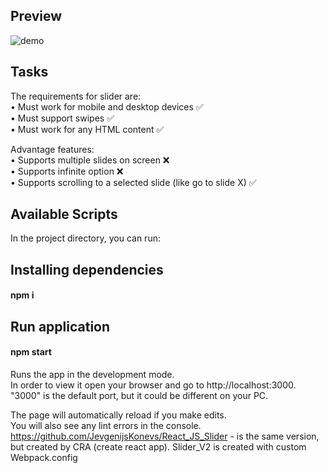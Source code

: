 ## Preview

![demo](https://user-images.githubusercontent.com/55871427/91552115-eef72680-e933-11ea-82d4-a41b76712013.JPG)

## Tasks

The requirements for slider are:<br />
• Must work for mobile and desktop devices ✅<br />
• Must support swipes ✅<br />
• Must work for any HTML content ✅<br />

Advantage features:<br />
• Supports multiple slides on screen ❌<br />
• Supports infinite option ❌<br />
• Supports scrolling to a selected slide (like go to slide X) ✅<br />

## Available Scripts

In the project directory, you can run:

## Installing dependencies

#### npm i

## Run application

#### npm start
Runs the app in the development mode.<br />
In order to view it open your browser and go to http://localhost:3000.</br>
"3000" is the default port, but it could be different on your PC.


The page will automatically reload if you make edits.<br />
You will also see any lint errors in the console.
https://github.com/JevgenijsKonevs/React_JS_Slider - is the same version, but created by CRA (create react app). Slider_V2 is created with custom Webpack.config
